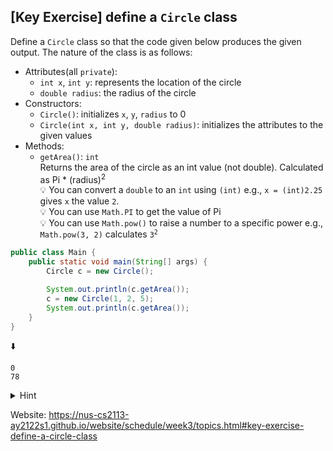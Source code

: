 ## \[Key Exercise\] define a `Circle` class

Define a `Circle` class so that the code given below produces the given output. 
The nature of the class is as follows:

- Attributes(all `private`):
    - `int x`, `int y`: represents the location of the circle
    - `double radius`: the radius of the circle
- Constructors:
    - `Circle()`: initializes `x`, `y`, `radius` to 0
    - `Circle(int x, int y, double radius)`: initializes the attributes to the given values
- Methods:
    - `getArea()`: `int`  
    Returns the area of the circle as an int value (not double). Calculated as Pi * (radius)<sup>2</sup>  
    💡 You can convert a `double` to an `int` using `(int)` e.g., `x = (int)2.25` gives `x` the value `2`.  
    💡 You can use `Math.PI` to get the value of Pi  
    💡 You can use `Math.pow()` to raise a number to a specific power e.g., `Math.pow(3, 2)` calculates <code>3<sup>2</sup></code>

```java
public class Main {
    public static void main(String[] args) {
        Circle c = new Circle();

        System.out.println(c.getArea());
        c = new Circle(1, 2, 5);
        System.out.println(c.getArea());
    }
}
```

⬇️

```console
0
78
```

<details>
  <summary>Hint</summary>

  - Put the `Circle` class in a file called `Circle.java`

  Partial solution:

  ```java
  public class Circle {
      private int x;
      // ...

      public Circle() {
          this(0, 0, 0);
      }

      public Circle(int x, int y, double radius) {
          this.x = x;
          // ...
      }

      public int getArea() {
          double area = Math.PI * Math.pow(radius, 2);
          return (int)area;
      }
  }
  ```
</details>

Website: https://nus-cs2113-ay2122s1.github.io/website/schedule/week3/topics.html#key-exercise-define-a-circle-class
